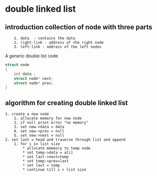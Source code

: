 # double linked list
## introduction    collection of node with three parts
    
        1. data  - contains the data
        2. right-link - address of the right node
        3. left-link - address of the left nodes 
A generic double list code 
```c
struct node 
{
    int data ;
    struct node* next;
    struct node* prev;
}
```
## algorithm for creating double linked list
    
    1. create a new node
        1. allocate memory for new node
        2. if null print error "no memory"
        3. set new->data = data
        4. set new->prev = null 
        5. set new->next = null
    2. set last = head and traverse through list and append 
        1. for i in list size  
            * allocate memeory to temp node
            * set temp->data = a[i]
            * set last->next=temp
            * set temp->prev=last
            * set last = temp
            * continue till i > list size

